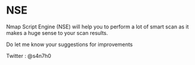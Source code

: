 NSE
===
Nmap Script Engine (NSE) will help you to perform a lot of smart scan as it makes a huge sense to your scan results. 

Do let me know your suggestions for improvements 

Twitter : @s4n7h0
